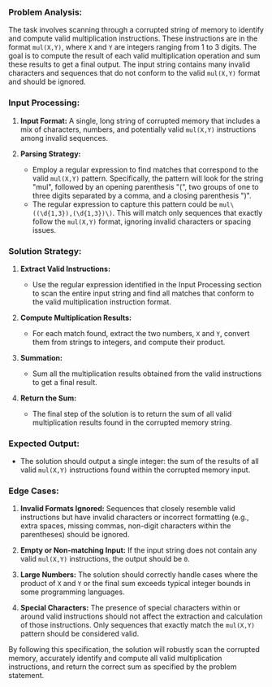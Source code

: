### Problem Analysis:

The task involves scanning through a corrupted string of memory to identify and compute valid multiplication instructions. These instructions are in the format `mul(X,Y)`, where `X` and `Y` are integers ranging from 1 to 3 digits. The goal is to compute the result of each valid multiplication operation and sum these results to get a final output. The input string contains many invalid characters and sequences that do not conform to the valid `mul(X,Y)` format and should be ignored.

### Input Processing:

1. **Input Format:** A single, long string of corrupted memory that includes a mix of characters, numbers, and potentially valid `mul(X,Y)` instructions among invalid sequences.

2. **Parsing Strategy:**
   - Employ a regular expression to find matches that correspond to the valid `mul(X,Y)` pattern. Specifically, the pattern will look for the string "mul", followed by an opening parenthesis "(", two groups of one to three digits separated by a comma, and a closing parenthesis ")".
   - The regular expression to capture this pattern could be `mul\((\d{1,3}),(\d{1,3})\)`. This will match only sequences that exactly follow the `mul(X,Y)` format, ignoring invalid characters or spacing issues.

### Solution Strategy:

1. **Extract Valid Instructions:**
   - Use the regular expression identified in the Input Processing section to scan the entire input string and find all matches that conform to the valid multiplication instruction format.

2. **Compute Multiplication Results:**
   - For each match found, extract the two numbers, `X` and `Y`, convert them from strings to integers, and compute their product.

3. **Summation:**
   - Sum all the multiplication results obtained from the valid instructions to get a final result.

4. **Return the Sum:**
   - The final step of the solution is to return the sum of all valid multiplication results found in the corrupted memory string.

### Expected Output:

- The solution should output a single integer: the sum of the results of all valid `mul(X,Y)` instructions found within the corrupted memory input.

### Edge Cases:

1. **Invalid Formats Ignored:** Sequences that closely resemble valid instructions but have invalid characters or incorrect formatting (e.g., extra spaces, missing commas, non-digit characters within the parentheses) should be ignored.
   
2. **Empty or Non-matching Input:** If the input string does not contain any valid `mul(X,Y)` instructions, the output should be `0`.

3. **Large Numbers:** The solution should correctly handle cases where the product of `X` and `Y` or the final sum exceeds typical integer bounds in some programming languages.

4. **Special Characters:** The presence of special characters within or around valid instructions should not affect the extraction and calculation of those instructions. Only sequences that exactly match the `mul(X,Y)` pattern should be considered valid.

By following this specification, the solution will robustly scan the corrupted memory, accurately identify and compute all valid multiplication instructions, and return the correct sum as specified by the problem statement.
